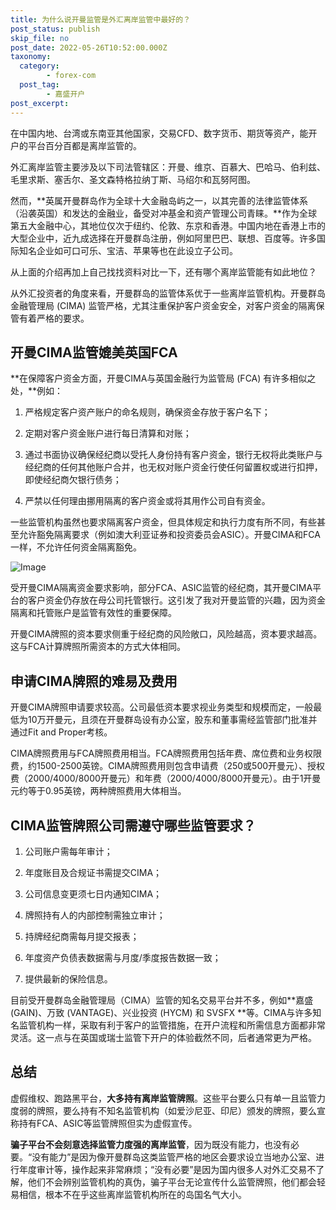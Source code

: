```yaml
---
title: 为什么说开曼监管是外汇离岸监管中最好的？
post_status: publish
skip_file: no
post_date: 2022-05-26T10:52:00.000Z
taxonomy:
  category:
        - forex-com
  post_tag:
        - 嘉盛开户
post_excerpt: 
---
```

在中国内地、台湾或东南亚其他国家，交易CFD、数字货币、期货等资产，能开户的平台百分百都是离岸监管的。

外汇离岸监管主要涉及以下司法管辖区：开曼、维京、百慕大、巴哈马、伯利兹、毛里求斯、塞舌尔、圣文森特格拉纳丁斯、马绍尔和瓦努阿图。

然而，**英属开曼群岛作为全球十大金融岛屿之一，以其完善的法律监管体系（沿袭英国）和发达的金融业，备受对冲基金和资产管理公司青睐。**作为全球第五大金融中心，其地位仅次于纽约、伦敦、东京和香港。中国内地在香港上市的大型企业中，近九成选择在开曼群岛注册，例如阿里巴巴、联想、百度等。许多国际知名企业如可口可乐、宝洁、苹果等也在此设立子公司。

从上面的介绍再加上自己找找资料对比一下，还有哪个离岸监管能有如此地位？

从外汇投资者的角度来看，开曼群岛的监管体系优于一些离岸监管机构。开曼群岛金融管理局 (CIMA) 监管严格，尤其注重保护客户资金安全，对客户资金的隔离保管有着严格的要求。

## 开曼CIMA监管媲美英国FCA

**在保障客户资金方面，开曼CIMA与英国金融行为监管局 (FCA) 有许多相似之处，**例如：

1. 严格规定客户资产账户的命名规则，确保资金存放于客户名下；

1. 定期对客户资金账户进行每日清算和对账；

1. 通过书面协议确保经纪商以受托人身份持有客户资金，银行无权将此类账户与经纪商的任何其他账户合并，也无权对账户资金行使任何留置权或进行扣押，即使经纪商欠银行债务；

1. 严禁以任何理由挪用隔离的客户资金或将其用作公司自有资金。

一些监管机构虽然也要求隔离客户资金，但具体规定和执行力度有所不同，有些甚至允许豁免隔离要求（例如澳大利亚证券和投资委员会ASIC）。开曼CIMA和FCA一样，不允许任何资金隔离豁免。

![Image](https://prod-files-secure.s3.us-west-2.amazonaws.com/39ed1227-6d7d-4570-be36-9ccd4a2c4241/bd849744-3fcb-4a37-8312-357962c8f065/image.png?X-Amz-Algorithm=AWS4-HMAC-SHA256&X-Amz-Content-Sha256=UNSIGNED-PAYLOAD&X-Amz-Credential=ASIAZI2LB466RRTTJQKL%2F20250401%2Fus-west-2%2Fs3%2Faws4_request&X-Amz-Date=20250401T161359Z&X-Amz-Expires=3600&X-Amz-Security-Token=IQoJb3JpZ2luX2VjEFgaCXVzLXdlc3QtMiJHMEUCIHpcG3tRQG0YDaFYxRxdGUs0OOBc7n%2BPKkUto%2B972rTTAiEA%2FH%2BKum43iM%2FDVGDa1WXewvyWh84eeOQocYReXp22hxMqiAQIwf%2F%2F%2F%2F%2F%2F%2F%2F%2F%2FARAAGgw2Mzc0MjMxODM4MDUiDFLMxdJs7rcT0qqWLyrcA3%2FyO9snsZlkIXHjD47rZuMC6jiXPuedSuxZoXsp0k8y%2BEkLA%2Bw0nPp9oq%2FRKqScL0Jh8kRcV51hotT1%2FI6DAVruz5Q1%2BUjU%2BYwo95JtCMJm9i1F3s4ovalEApRsD95ppjxFYY84peggSQ1QuIql%2Fh6lNiLwYEOMG%2FilCJzmFNnj4IaITX90rRrkgDN65CcnZLhW07g4rGR1pmCRu5c2orME9XQQkpPphUzdIXZmA1fHU9%2FoESrLIr4JtKtgB2QXAN9TkqasKWcw53AmmZ0Bp3LfW4Y05Yem7csCLI%2F1x%2FUec6ajEhV07yIxBbIz6sgr9RX7vG5FOkqejK1VHyR%2Fgv4J6EslcUqVmxBtNex4IJPB3Us6Rw0Qe3FMOGMBHxWK0jR6YBPRWu8lAsHEp6t0RYKrA31x6eRblMBBQbtHRcWfm4a12Li77QizXwN5NZRr7nAz7Mze7lVnd%2Fuaz%2Fr7fFnD4ycGenpW%2F2rjbhA2QdPLkY7zFIL2AxevLXwWENiMO3UC%2FsYODbceWa3t%2BiavfhKri%2BYk2lCpD5WnWjQhdiQrhpdsRiDamiDcIE3lxPeWPrrR7BE7owWAU3RONgRBq01N%2B52lGfb7I%2Fglii0UOE1s%2FFVwM3Vq0N1HClBIMJSfsL8GOqUBStriaFQ5gABg7Z6NcU3rukTYYzX8h8A0g2FIwjwDcgzJkGpWZLeCRXR9pvy8Ycjl4GcNpRMai9zA2iWyGziz6Zp%2FDw0OTNCA3ndbJaAr%2BQ44d%2FdoGMO3xUkRVrIwU4dQcOAKff4sNJDQlqAZoJmW1mPJ3wtCyrLg%2FhH2%2Flelk1vj9zKqUoDvSrGU4A5dDIUUjtaX14DdTL5NwwrUM4g2iv8%2F43vx&X-Amz-Signature=09e9d7eee66c543fea9fc3b62198c669ffe6f6a466bb6475e6c7b789e1b26b20&X-Amz-SignedHeaders=host&x-id=GetObject)

受开曼CIMA隔离资金要求影响，部分FCA、ASIC监管的经纪商，其开曼CIMA平台的客户资金仍存放在母公司托管银行。这引发了我对开曼监管的兴趣，因为资金隔离和托管账户是监管有效性的重要保障。

开曼CIMA牌照的资本要求侧重于经纪商的风险敞口，风险越高，资本要求越高。这与FCA计算牌照所需资本的方式大体相同。

## **申请CIMA牌照的难易及费用**

开曼CIMA牌照申请要求较高。公司最低资本要求视业务类型和规模而定，一般最低为10万开曼元，且须在开曼群岛设有办公室，股东和董事需经监管部门批准并通过Fit and Proper考核。

CIMA牌照费用与FCA牌照费用相当。FCA牌照费用包括年费、席位费和业务权限费，约1500-2500英镑。CIMA牌照费用则包含申请费（250或500开曼元）、授权费（2000/4000/8000开曼元）和年费（2000/4000/8000开曼元）。由于1开曼元约等于0.95英镑，两种牌照费用大体相当。

## CIMA监管牌照公司需遵守哪些监管要求？

1. 公司账户需每年审计；

1. 年度账目及合规证书需提交CIMA；

1. 公司信息变更须七日内通知CIMA；

1. 牌照持有人的内部控制需独立审计；

1. 持牌经纪商需每月提交报表；

1. 年度资产负债表数据需与月度/季度报告数据一致；

1. 提供最新的保险信息。

目前受开曼群岛金融管理局（CIMA）监管的知名交易平台并不多，例如**嘉盛 (GAIN)、万致 (VANTAGE)、兴业投资 (HYCM) 和 SVSFX **等。CIMA与许多知名监管机构一样，采取有利于客户的监管措施，在开户流程和所需信息方面都非常灵活。这一点与在英国或瑞士监管下开户的体验截然不同，后者通常更为严格。

## 总结

虚假维权、跑路黑平台，**大多持有离岸监管牌照**。这些平台要么只有单一且监管力度弱的牌照，要么持有不知名监管机构（如爱沙尼亚、印尼）颁发的牌照，要么宣称持有FCA、ASIC等监管牌照但实为虚假宣传。

**骗子平台不会刻意选择监管力度强的离岸监管**，因为既没有能力，也没有必要。“没有能力”是因为像开曼群岛这类监管严格的地区会要求设立当地办公室、进行年度审计等，操作起来非常麻烦；“没有必要”是因为国内很多人对外汇交易不了解，他们不会辨别监管机构的真伪，骗子平台无论宣传什么监管牌照，他们都会轻易相信，根本不在乎这些离岸监管机构所在的岛国名气大小。